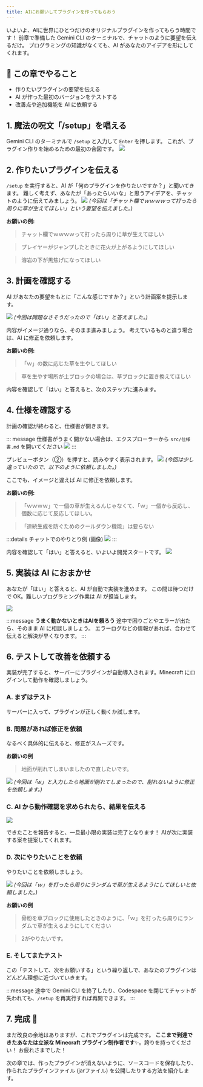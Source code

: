 ```yaml
---
title: AIにお願いしてプラグインを作ってもらおう
---
```


いよいよ、AIに世界にひとつだけのオリジナルプラグインを作ってもらう時間です！
前章で準備した Gemini CLI のターミナルで、チャットのように要望を伝えるだけ。
プログラミングの知識がなくても、AI があなたのアイデアを形にしてくれます。

## 🎯 この章でやること
- 作りたいプラグインの要望を伝える
- AI が作った最初のバージョンをテストする
- 改善点や追加機能を AI に依頼する

## 1. 魔法の呪文「/setup」を唱える
Gemini CLI のターミナルで `/setup` と入力して `Enter` を押します。
これが、プラグイン作りを始めるための最初の合図です。
![](/images/minecraft-plugin-tutorial/ask-ai-build-plugin/gemini-cli-setup-command.png)

## 2. 作りたいプラグインを伝える
`/setup` を実行すると、AI が「何のプラグインを作りたいですか？」と聞いてきます。
難しく考えず、あなたが「あったらいいな」と思うアイデアを、チャットのように伝えてみましょう。
![](/images/minecraft-plugin-tutorial/ask-ai-build-plugin/gemini-cli-ask-for-plugin.png)
*(今回は「チャット欄でｗｗｗｗって打ったら周りに草が生えてほしい」という要望を伝えました。)*

**お願いの例:**
> チャット欄でｗｗｗｗって打ったら周りに草が生えてほしい

> プレイヤーがジャンプしたときに花火が上がるようにしてほしい

> 溶岩の下が黒焦げになってほしい


## 3. 計画を確認する
AI があなたの要望をもとに「こんな感じですか？」という計画案を提示します。

![](/images/minecraft-plugin-tutorial/ask-ai-build-plugin/gemini-cli-plan-proposal.png)
*(今回は問題なさそうだったので「はい」と答えました。)*

内容がイメージ通りなら、そのまま進みましょう。
考えているものと違う場合は、AI に修正を依頼します。

**お願いの例:**
> 「ｗ」の数に応じた草を生やしてほしい

> 草を生やす場所が土ブロックの場合は、草ブロックに置き換えてほしい

内容を確認して「はい」と答えると、次のステップに進みます。

## 4. 仕様を確認する
計画の確認が終わると、仕様書が開きます。

::: message
仕様書がうまく開かない場合は、エクスプローラーから `src/仕様書.md` を開いてください
![](/images/minecraft-plugin-tutorial/ask-ai-build-plugin/open-spec.png)
:::

プレビューボタン（②）を押すと、読みやすく表示されます。
![](/images/minecraft-plugin-tutorial/ask-ai-build-plugin/gemini-cli-spec-preview.png)
*(今回は少し違っていたので、以下のように依頼しました。)*

ここでも、イメージと違えば AI に修正を依頼します。


**お願いの例:**
> 「ｗｗｗｗ」で一個の草が生えるんじゃなくて、「ｗ」一個から反応し、個数に応じて反応してほしい。

> 「連続生成を防ぐためのクールダウン機能」は要らない

:::details チャットでのやりとり例 (画像)
![](/images/minecraft-plugin-tutorial/ask-ai-build-plugin/gemini-cli-spec-modification-request.png)
:::

内容を確認して「はい」と答えると、いよいよ開発スタートです。
![](/images/minecraft-plugin-tutorial/ask-ai-build-plugin/gemini-cli-development-start-confirmation.png)

## 5. 実装は AI におまかせ
あなたが「はい」と答えると、AI が自動で実装を進めます。
この間は待つだけで OK。難しいプログラミング作業は AI が担当します。

![](/images/minecraft-plugin-tutorial/ask-ai-build-plugin/gemini-cli-implementing.gif)

:::message
**うまく動かないときはAIを頼ろう**
途中で困りごとやエラーが出たら、そのまま AI に相談しましょう。
エラーログなどの情報があれば、合わせて伝えると解決が早くなります。
:::

## 6. テストして改善を依頼する
実装が完了すると、サーバーにプラグインが自動導入されます。Minecraft にログインして動作を確認しましょう。

### A. まずはテスト
サーバーに入って、プラグインが正しく動くか試します。

### B. 問題があれば修正を依頼
なるべく具体的に伝えると、修正がスムーズです。

**お願いの例**

> 地面が削れてしまいましたので直したいです。	

![](/images/minecraft-plugin-tutorial/ask-ai-build-plugin/minecraft-plugin-test.gif)
*(今回は「w」と入力したら地面が削れてしまったので、削れないように修正を依頼します。)*

### C. AI から動作確認を求められたら、結果を伝える
![](/images/minecraft-plugin-tutorial/ask-ai-build-plugin/gemini-cli-ask-for-confirmation.png)

できたことを報告すると、一旦最小限の実装は完了となります！
AIが次に実装する案を提案してくれます。

### D. 次にやりたいことを依頼
やりたいことを依頼しましょう。

![](/images/minecraft-plugin-tutorial/ask-ai-build-plugin/gemini-cli-propose-next-task.gif)
*(今回は「ｗ」を打ったら周りにランダムで草が生えるようにしてほしいと依頼しました。)*

**お願いの例**
> 骨粉を草ブロックに使用したときのように、「ｗ」を打ったら周りにランダムで草が生えるようにしてください

> 2がやりたいです。

### E. そしてまたテスト
この「テストして、次をお願いする」という繰り返しで、あなたのプラグインはどんどん理想に近づいていきます。

:::message
途中で Gemini CLI を終了したり、Codespace を閉じてチャットが失われても、`/setup` を再実行すれば再開できます。
:::

## 7. 完成 🎉
まだ改良の余地はありますが、これでプラグインは完成です。
**ここまで到達できたあなたは立派な Minecraft プラグイン制作者です**✨️。誇りを持ってください！
お疲れさまでした！

次の章では、作ったプラグインが消えないように、ソースコードを保存したり、作られたプラグインファイル (jarファイル) を公開したりする方法を紹介します。
